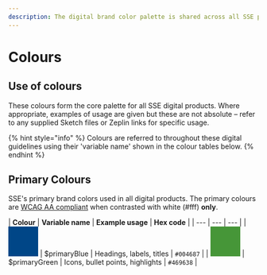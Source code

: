 ```yaml
---
description: The digital brand color palette is shared across all SSE products.
---
```


# Colours

## Use of colours

These colours form the core palette for all SSE digital products. Where appropriate, examples of usage are given but these are not absolute – refer to any supplied Sketch files or Zeplin links for specific usage.

{% hint style="info" %}
Colours are referred to throughout these digital guidelines using their 'variable name' shown in the colour tables below.
{% endhint %}

## Primary Colours

SSE's primary brand colors used in all digital products. The primary colours are [WCAG AA compliant](https://www.w3.org/TR/WCAG20/#visual-audio-contrast) when contrasted with white \(\#fff\) **only**.

| **Colour** | **Variable name** | **Example usage** | **Hex code** |
| --- | --- | --- |
| ![](../.gitbook/assets/blue.png) | $primaryBlue | Headings, labels, titles | `#004687` |
| ![](../.gitbook/assets/green%20%282%29.png) | $primaryGreen | Icons, bullet points, highlights | `#469638` |



